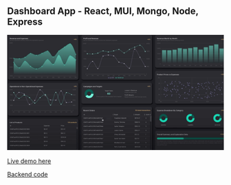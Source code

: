 ## Dashboard App - React, MUI, Mongo, Node, Express

<img src='/dash.png' alt='Dashboard' width='600' />

[Live demo here](https://social-media-demo-zeta.vercel.app/)

[Backend code](https://github.com/jaymzdrury/dashboard-server.git)